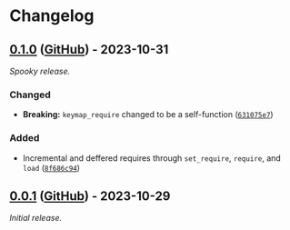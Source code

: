 # Changelog

## [0.1.0] ([GitHub](https://github.com/Xarvex/lazy-load.nvim/releases/tag/0.1.0)) - 2023-10-31

_Spooky release._

### Changed

- **Breaking:** `keymap_require` changed to be a self-function ([`631075e7`](https://gitlab.com/xarvex/lazy-load.nvim/commit/631075e7))

### Added

- Incremental and deffered requires through `set_require`, `require`, and `load` ([`8f686c94`](https://gitlab.com/xarvex/lazy-load.nvim/-/commit/8f686c94))


## [0.0.1] ([GitHub](https://github.com/Xarvex/lazy-load.nvim/releases/tag/0.0.1)) - 2023-10-29

_Initial release._


[0.1.0]: https://gitlab.com/xarvex/lazy-load.nvim/tags/0.1.0
[0.0.1]: https://gitlab.com/xarvex/lazy-load.nvim/tags/0.0.1
